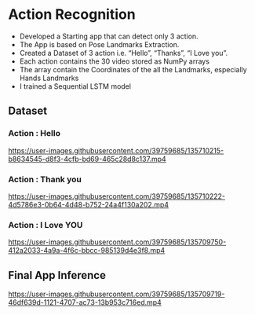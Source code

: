 # Action Recognition
- Developed a Starting app that can detect only 3 action.
- The App is based on Pose Landmarks Extraction.
- Created a Dataset of 3 action i.e. “Hello”, “Thanks”, “I Love you”.
- Each action contains the 30 video stored as NumPy arrays
- The array contain the Coordinates of the all the Landmarks, especially Hands Landmarks
- I trained a Sequential LSTM model 

## Dataset
### Action : Hello


https://user-images.githubusercontent.com/39759685/135710215-b8634545-d8f3-4cfb-bd69-465c28d8c137.mp4


### Action : Thank you


https://user-images.githubusercontent.com/39759685/135710222-4d5786e3-0b64-4d48-b752-24a4f130a202.mp4



### Action : I Love YOU

https://user-images.githubusercontent.com/39759685/135709750-412a2033-4a9a-4f6c-bbcc-985139d4e3f8.mp4
## Final App Inference



https://user-images.githubusercontent.com/39759685/135709719-46df639d-1121-4707-ac73-13b953c716ed.mp4

